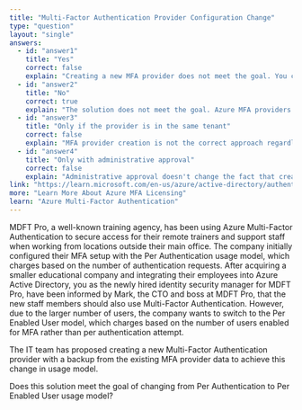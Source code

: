 ```yaml
---
title: "Multi-Factor Authentication Provider Configuration Change"
type: "question"
layout: "single"
answers:
  - id: "answer1"
    title: "Yes"
    correct: false
    explain: "Creating a new MFA provider does not meet the goal. You cannot simply change the usage model from Per Authentication to Per Enabled User by creating a new provider, and there is no backup/restore functionality for MFA provider data."
  - id: "answer2"
    title: "No"
    correct: true
    explain: "The solution does not meet the goal. Azure MFA providers are legacy and deprecated. Modern Azure AD supports changing MFA settings through Azure AD conditional access policies and per-user MFA settings without creating new providers."
  - id: "answer3"
    title: "Only if the provider is in the same tenant"
    correct: false
    explain: "MFA provider creation is not the correct approach regardless of tenant location. The usage model change should be handled through Azure AD MFA settings, not by creating new providers."
  - id: "answer4"
    title: "Only with administrative approval"
    correct: false
    explain: "Administrative approval doesn't change the fact that creating a new MFA provider is not the correct solution. The usage model should be configured through proper Azure AD MFA settings."
link: "https://learn.microsoft.com/en-us/azure/active-directory/authentication/concept-mfa-licensing"
more: "Learn More About Azure MFA Licensing"
learn: "Azure Multi-Factor Authentication"
---
```


MDFT Pro, a well-known training agency, has been using Azure Multi-Factor Authentication to secure access for their remote trainers and support staff when working from locations outside their main office. The company initially configured their MFA setup with the Per Authentication usage model, which charges based on the number of authentication requests. After acquiring a smaller educational company and integrating their employees into Azure Active Directory, you as the newly hired identity security manager for MDFT Pro, have been informed by Mark, the CTO and boss at MDFT Pro, that the new staff members should also use Multi-Factor Authentication. However, due to the larger number of users, the company wants to switch to the Per Enabled User model, which charges based on the number of users enabled for MFA rather than per authentication attempt.

The IT team has proposed creating a new Multi-Factor Authentication provider with a backup from the existing MFA provider data to achieve this change in usage model.

Does this solution meet the goal of changing from Per Authentication to Per Enabled User usage model?
